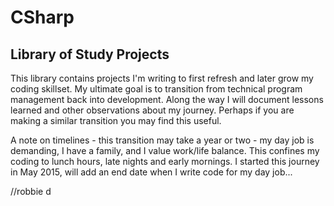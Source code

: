 # CSharp
Library of Study Projects
-------------------------
This library contains projects I'm writing to first refresh and later grow my coding skillset.  My ultimate goal is to transition from technical program management back into development.  Along the way I will document lessons learned and other observations about my journey.  Perhaps if you are making a similar transition you may find this useful.  

A note on timelines - this transition may take a year or two - my day job is demanding, I have a family, and I value work/life balance.  This confines my coding to lunch hours, late nights and early mornings.  I started this journey in May 2015, will add an end date when I write code for my day job...

//robbie d
